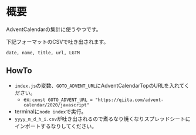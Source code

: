 # 概要

AdventCalendarの集計に使うやつです。

下記フォーマットのCSVで吐き出されます。

```csv
date, name, title, url, LGTM
```

## HowTo

* `index.js`の変数、`GOTO_ADVENT_URL`にAdventCalendarTopのURLを入れてください。
  * ex: `const GOTO_ADVENT_URL = "https://qiita.com/advent-calendar/2020/javascript"`
* terminalに`node index`で実行。
* `yyyy_m_d_h_i.csv`が吐き出されるので煮るなり焼くなりスプレッドシートにインポートするなりしてください。
